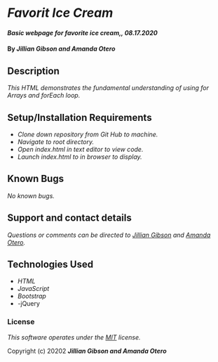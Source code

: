 # _Favorit Ice Cream_

#### _Basic webpage for favorite ice cream,, 08.17.2020_

#### By _**Jillian Gibson and Amanda Otero**_

## Description

_This HTML demonstrates the fundamental understanding of using for Arrays and forEach loop._

## Setup/Installation Requirements

* _Clone down repository from Git Hub to machine._
* _Navigate to root directory._
* _Open index.html in text editor to view code._
* _Launch index.html to in browser to display._


## Known Bugs

_No known bugs._

## Support and contact details

_Questions or comments can be directed to [Jillian Gibson](jillian.l.gibson@gmail.com) and [Amanda Otero](mandystar018@gmail.com)._

## Technologies Used

* _HTML_
* _JavaScript_
* _Bootstrap_
* -jQuery

### License

*_This software operates under the [MIT](https://en.wikipedia.org/wiki/MIT_License) license._*

Copyright (c) 20202 **_Jillian Gibson and Amanda Otero_**
